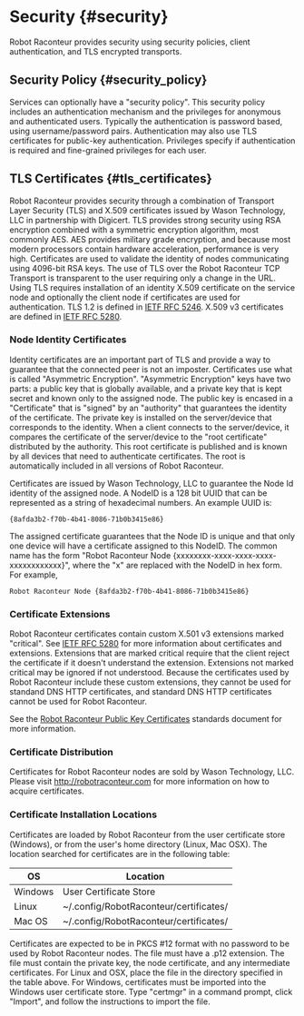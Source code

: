 # Security {#security}

Robot Raconteur provides security using security policies, client authentication, and TLS encrypted transports.

## Security Policy {#security_policy}

Services can optionally have a "security policy". This security policy includes an authentication mechanism and the privileges for anonymous and authenticated users. Typically the authentication is password based, using username/password pairs. Authentication may also use TLS certificates for public-key authentication. Privileges specify if authentication is required and fine-grained privileges for each user.

## TLS Certificates {#tls_certificates}

Robot Raconteur provides security through a combination of Transport Layer Security (TLS) and X.509 certificates issued by Wason Technology, LLC in partnership with Digicert.  TLS provides strong security using RSA encryption combined with a symmetric encryption algorithm, most commonly AES.  AES provides military grade encryption, and because most modern processors contain hardware acceleration, performance is very high. Certificates are used to validate the identity of nodes communicating using 4096-bit RSA keys. The use of TLS over the Robot Raconteur TCP Transport is transparent to the user requiring only a change in the URL. Using TLS requires installation of an identity X.509 certificate on the service node and optionally the client node if certificates are used for authentication. TLS 1.2 is defined in [IETF RFC 5246](https://tools.ietf.org/html/rfc5246). X.509 v3 certificates are defined in [IETF RFC 5280](https://tools.ietf.org/html/rfc5280).

### Node Identity Certificates

Identity certificates are an important part of TLS and provide a way to guarantee that the connected peer is not an imposter.  Certificates use what is called "Asymmetric Encryption".  "Asymmetric Encryption" keys have two parts: a public key that is globally available, and a private key that is kept secret and known only to the assigned node.  The public key is encased in a "Certificate" that is "signed" by an "authority" that guarantees the identity of the certificate.  The private key is installed on the server/device that corresponds to the identity. When a client connects to the server/device, it compares the certificate of the server/device to the "root certificate" distributed by the authority. This root certificate is published and is known by all devices that need to authenticate certificates. The root is automatically included in all versions of Robot Raconteur.

Certificates are issued by Wason Technology, LLC to guarantee the Node Id identity of the assigned node.  A NodeID is a 128 bit UUID that can be represented as a string of hexadecimal numbers.  An example UUID is:

    {8afda3b2-f70b-4b41-8086-71b0b3415e86}

The assigned certificate guarantees that the Node ID is unique and that only one device will have a certificate assigned to this NodeID. The common name has the form "Robot Raconteur Node {xxxxxxxx-xxxx-xxxx-xxxx-xxxxxxxxxxxx}", where the "x" are replaced with the NodeID in hex form. For example,

    Robot Raconteur Node {8afda3b2-f70b-4b41-8086-71b0b3415e86}

### Certificate Extensions

Robot Raconteur certificates contain custom X.501 v3 extensions marked "critical". See [IETF RFC 5280](https://tools.ietf.org/html/rfc5280) for more information about certificates and extensions. Extensions that are marked critical require that the client reject the certificate if it doesn't understand the extension. Extensions not marked critical may be ignored if not understood. Because the certificates used by Robot Raconteur include these custom extensions, they cannot be used for standand DNS HTTP certificates, and standard DNS HTTP certificates cannot be used for Robot Raconteur.

See the [Robot Raconteur Public Key Certificates](https://github.com/johnwason/robotraconteur_standards/blob/master/draft/tls_certificates.md) standards document for more information.

### Certificate Distribution

Certificates for Robot Raconteur nodes are sold by Wason Technology, LLC. Please visit http://robotraconteur.com for more information on how to acquire certificates.

### Certificate Installation Locations

Certificates are loaded by Robot Raconteur from the user certificate store (Windows), or from the user's home directory (Linux, Mac OSX). The location searched for certificates are in the following table:

| OS | Location |
| --- | ---     |
| Windows | User Certificate Store |
| Linux | ~/.config/RobotRaconteur/certificates/ |
| Mac OS | ~/.config/RobotRaconteur/certificates/ |

Certificates are expected to be in PKCS #12 format with no password to be used by Robot Raconteur nodes. The file must have a .p12 extension. The file must contain the private key, the node certificate, and any intermediate certificates. For Linux and OSX, place the file in the directory specified in the table above. For Windows, certificates must be imported into the Windows user certificate store. Type "certmgr" in a command prompt, click "Import", and follow the instructions to import the file.